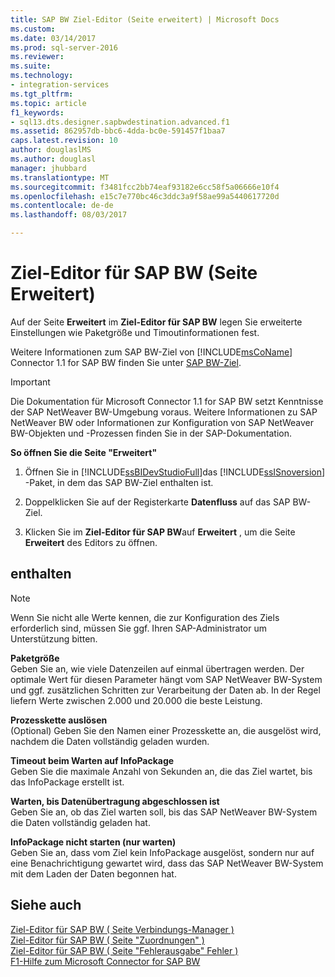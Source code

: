 ```yaml
---
title: SAP BW Ziel-Editor (Seite erweitert) | Microsoft Docs
ms.custom: 
ms.date: 03/14/2017
ms.prod: sql-server-2016
ms.reviewer: 
ms.suite: 
ms.technology:
- integration-services
ms.tgt_pltfrm: 
ms.topic: article
f1_keywords:
- sql13.dts.designer.sapbwdestination.advanced.f1
ms.assetid: 862957db-bbc6-4dda-bc0e-591457f1baa7
caps.latest.revision: 10
author: douglaslMS
ms.author: douglasl
manager: jhubbard
ms.translationtype: MT
ms.sourcegitcommit: f3481fcc2bb74eaf93182e6cc58f5a06666e10f4
ms.openlocfilehash: e15c7e770bc46c3ddc3a9f58ae99a5440617720d
ms.contentlocale: de-de
ms.lasthandoff: 08/03/2017

---
```

# <a name="sap-bw-destination-editor-advanced-page"></a>Ziel-Editor für SAP BW (Seite Erweitert)
  Auf der Seite **Erweitert** im **Ziel-Editor für SAP BW** legen Sie erweiterte Einstellungen wie Paketgröße und Timoutinformationen fest.  
  
 Weitere Informationen zum SAP BW-Ziel von [!INCLUDE[msCoName](../../includes/msconame-md.md)] Connector 1.1 for SAP BW finden Sie unter [SAP BW-Ziel](../../integration-services/data-flow/sap-bw-destination.md).  
  
> [!IMPORTANT]  
>  Die Dokumentation für Microsoft Connector 1.1 for SAP BW setzt Kenntnisse der SAP NetWeaver BW-Umgebung voraus. Weitere Informationen zu SAP NetWeaver BW oder Informationen zur Konfiguration von SAP NetWeaver BW-Objekten und -Prozessen finden Sie in der SAP-Dokumentation.  
  
 **So öffnen Sie die Seite "Erweitert"**  
  
1.  Öffnen Sie in [!INCLUDE[ssBIDevStudioFull](../../includes/ssbidevstudiofull-md.md)]das [!INCLUDE[ssISnoversion](../../includes/ssisnoversion-md.md)] -Paket, in dem das SAP BW-Ziel enthalten ist.  
  
2.  Doppelklicken Sie auf der Registerkarte **Datenfluss** auf das SAP BW-Ziel.  
  
3.  Klicken Sie im **Ziel-Editor für SAP BW**auf **Erweitert** , um die Seite **Erweitert** des Editors zu öffnen.  
  
## <a name="options"></a>enthalten  
  
> [!NOTE]  
>  Wenn Sie nicht alle Werte kennen, die zur Konfiguration des Ziels erforderlich sind, müssen Sie ggf. Ihren SAP-Administrator um Unterstützung bitten.  
  
 **Paketgröße**  
 Geben Sie an, wie viele Datenzeilen auf einmal übertragen werden. Der optimale Wert für diesen Parameter hängt vom SAP NetWeaver BW-System und ggf. zusätzlichen Schritten zur Verarbeitung der Daten ab. In der Regel liefern Werte zwischen 2.000 und 20.000 die beste Leistung.  
  
 **Prozesskette auslösen**  
 (Optional) Geben Sie den Namen einer Prozesskette an, die ausgelöst wird, nachdem die Daten vollständig geladen wurden.  
  
 **Timeout beim Warten auf InfoPackage**  
 Geben Sie die maximale Anzahl von Sekunden an, die das Ziel wartet, bis das InfoPackage erstellt ist.  
  
 **Warten, bis Datenübertragung abgeschlossen ist**  
 Geben Sie an, ob das Ziel warten soll, bis das SAP NetWeaver BW-System die Daten vollständig geladen hat.  
  
 **InfoPackage nicht starten (nur warten)**  
 Geben Sie an, dass vom Ziel kein InfoPackage ausgelöst, sondern nur auf eine Benachrichtigung gewartet wird, dass das SAP NetWeaver BW-System mit dem Laden der Daten begonnen hat.  
  
## <a name="see-also"></a>Siehe auch  
 [Ziel-Editor für SAP BW &#40; Seite Verbindungs-Manager &#41;](../../integration-services/data-flow/sap-bw-destination-editor-connection-manager-page.md)   
 [Ziel-Editor für SAP BW &#40; Seite "Zuordnungen" &#41;](../../integration-services/data-flow/sap-bw-destination-editor-mappings-page.md)   
 [Ziel-Editor für SAP BW &#40; Seite "Fehlerausgabe" Fehler &#41;](../../integration-services/data-flow/sap-bw-destination-editor-error-output-page.md)   
 [F1-Hilfe zum Microsoft Connector for SAP BW](../../integration-services/microsoft-connector-for-sap-bw-f1-help.md)  
  
  
